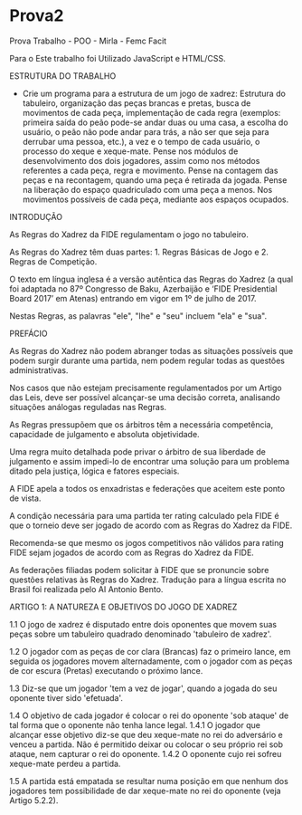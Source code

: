 # Prova2
Prova Trabalho  - POO - Mirla - Femc Facit

Para o Este trabalho foi Utilizado JavaScript e HTML/CSS.

ESTRUTURA DO TRABALHO
  - Crie um programa para a estrutura de um jogo de xadrez: Estrutura do tabuleiro, organização das
  peças brancas e pretas, busca de movimentos de cada peça, implementação de cada regra (exemplos: primeira saída do
  peão pode-se andar duas ou uma casa, a escolha do usuário, o peão não pode andar para trás, a não ser que seja para
  derrubar uma pessoa, etc.), a vez e o tempo de cada usuário, o processo do xeque e xeque-mate. Pense nos módulos de
  desenvolvimento dos dois jogadores, assim como nos métodos referentes a cada peça, regra e movimento. Pense na
  contagem das peças e na recontagem, quando uma peça é retirada da jogada. Pense na liberação do espaço
  quadriculado com uma peça a menos. Nos movimentos possíveis de cada peça, mediante aos espaços ocupados.
  

INTRODUÇÃO

As Regras do Xadrez da FIDE regulamentam o jogo no tabuleiro.

As Regras do Xadrez têm duas partes: 1. Regras Básicas de Jogo e 2. Regras de Competição.

O texto em língua inglesa é a versão autêntica das Regras do Xadrez (a qual foi adaptada no 87º Congresso de Baku, Azerbaijão e ‘FIDE Presidential Board 2017’ em Atenas) entrando em vigor em 1º de julho de 2017.

Nestas Regras, as palavras "ele", "lhe" e "seu" incluem "ela" e "sua".

PREFÁCIO

As Regras do Xadrez não podem abranger todas as situações possíveis que podem surgir durante uma partida, nem podem regular todas as questões administrativas.

Nos casos que não estejam precisamente regulamentados por um Artigo das Leis, deve ser possível alcançar-se uma decisão correta, analisando situações análogas reguladas nas Regras.

As Regras pressupõem que os árbitros têm a necessária competência, capacidade de julgamento e absoluta objetividade.

Uma regra muito detalhada pode privar o árbitro de sua liberdade de julgamento e assim impedi-lo de encontrar uma solução para um problema ditado pela justiça, lógica e fatores especiais.

A FIDE apela a todos os enxadristas e federações que aceitem este ponto de vista.

A condição necessária para uma partida ter rating calculado pela FIDE é que o torneio deve ser jogado de acordo com as Regras do Xadrez da FIDE.

Recomenda-se que mesmo os jogos competitivos não válidos para rating FIDE sejam jogados de acordo com as Regras do Xadrez da FIDE.

As federações filiadas podem solicitar à FIDE que se pronuncie sobre questões relativas às Regras do Xadrez.
Tradução para a língua escrita no Brasil foi realizada pelo AI Antonio Bento.

​ARTIGO 1: A NATUREZA E OBJETIVOS DO JOGO DE XADREZ 

1.1 O jogo de xadrez é disputado entre dois oponentes que movem suas peças sobre um tabuleiro quadrado denominado 'tabuleiro de xadrez'.

1.2 O jogador com as peças de cor clara (Brancas) faz o primeiro lance, em seguida os jogadores movem alternadamente, com o jogador com as peças de cor escura (Pretas) executando o próximo lance.

1.3 Diz-se que um jogador 'tem a vez de jogar', quando a jogada do seu oponente tiver sido 'efetuada'.

​1.4 O objetivo de cada jogador é colocar o rei do oponente 'sob ataque' de tal forma que o oponente não tenha lance legal.
1.4.1 O jogador que alcançar esse objetivo diz-se que deu xeque-mate no rei do adversário e venceu a partida. Não é permitido deixar ou colocar o seu próprio rei sob ataque, nem capturar o rei do oponente.
1.4.2 O oponente cujo rei sofreu xeque-mate perdeu a partida.

​1.5 A partida está empatada se resultar numa posição em que nenhum dos jogadores tem possibilidade de dar xeque-mate no rei do oponente (veja Artigo 5.2.2).
